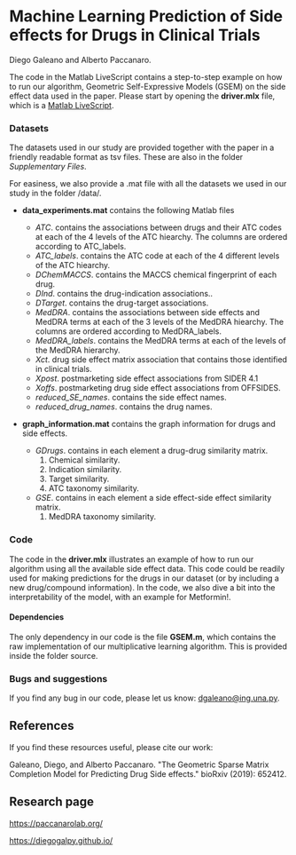 # Machine Learning Prediction of Side effects for Drugs in Clinical Trials
Diego Galeano and Alberto Paccanaro.

The code in the Matlab LiveScript contains a step-to-step example on how to run our algorithm, Geometric Self-Expressive Models (GSEM) on the side effect data used in the paper. Please start by opening the **driver.mlx** file, which is a [Matlab LiveScript](https://la.mathworks.com/help/matlab/matlab_prog/what-is-a-live-script-or-function.html?lang=en).

### Datasets

The datasets used in our study are provided together with the paper in a friendly readable format as tsv files. These are also in the folder *Supplementary Files*.

For easiness, we also provide a .mat file with all the datasets we used in our study in the folder /data/.

* **data_experiments.mat** contains the following Matlab files

  * *ATC*.  contains the associations between drugs and their ATC codes at each of the 4 levels of the ATC hiearchy. The columns are ordered according to ATC_labels.
  * *ATC_labels*. contains the ATC code at each of the 4 different levels of the ATC hiearchy.
  * *DChemMACCS*. contains the MACCS chemical fingerprint of each drug.
  * *DInd*. contains the drug-indication associations..
  * *DTarget*. contains the drug-target associations.
  * *MedDRA*. contains the associations between side effects and MedDRA terms at each of the 3 levels of the MedDRA hiearchy. The columns are ordered according to MedDRA_labels.
  * *MedDRA_labels*. contains the MedDRA terms at each of the levels of the MedDRA hierarchy.  
  * *Xct*. drug side effect matrix association that contains those identified in clinical trials.
  * *Xpost*. postmarketing side effect associations from SIDER 4.1
  * *Xoffs*. postmarketing drug side effect associations from OFFSIDES.
  * *reduced_SE_names*. contains the side effect names.
  * *reduced_drug_names*. contains the drug names.
* **graph_information.mat** contains the graph information for drugs and side effects.
  * *GDrugs*. contains in each element a drug-drug similarity matrix.
    1. Chemical similarity.
    2. Indication similarity.
    3. Target similarity.
    4. ATC taxonomy similarity.
  * *GSE*. contains in each element a side effect-side effect similarity matrix. 
    1. MedDRA taxonomy similarity. 

### Code

The code in the **driver.mlx** illustrates an example of how to run our algorithm using all the available side effect data. This code could be readily used for making predictions for the drugs in our dataset (or by including a new drug/compound information). In the code, we also dive a bit into the interpretability of the model, with an example for Metformin!. 

#### Dependencies

The only dependency in our code is the file **GSEM.m**, which contains the raw implementation of our multiplicative learning algorithm. This is provided inside the folder source.


### Bugs and suggestions

If you find any bug in our code, please let us know: dgaleano@ing.una.py.

## References

If you find these resources useful, please cite our work: 

Galeano, Diego, and Alberto Paccanaro. "The Geometric Sparse Matrix Completion Model for Predicting Drug Side effects." bioRxiv (2019): 652412.

## Research page
https://paccanarolab.org/

https://diegogalpy.github.io/
